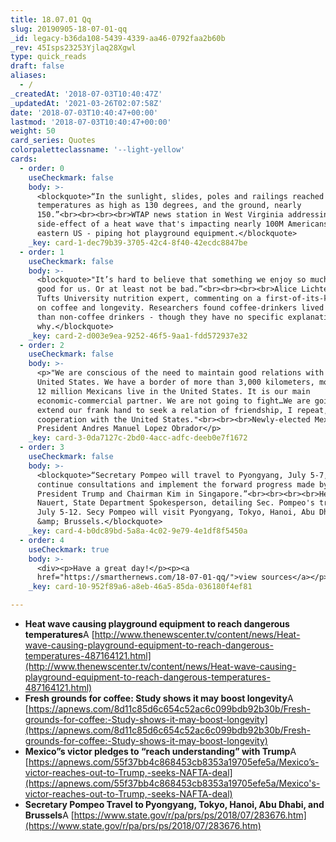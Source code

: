 ```yaml
---
title: 18.07.01 Qq
slug: 20190905-18-07-01-qq
_id: legacy-b36da108-5439-4339-aa46-0792faa2b60b
_rev: 45Isps23253Yjlaq28Xgwl
type: quick_reads
draft: false
aliases:
  - /
_createdAt: '2018-07-03T10:40:47Z'
_updatedAt: '2021-03-26T02:07:58Z'
date: '2018-07-03T10:40:47+00:00'
lastmod: '2018-07-03T10:40:47+00:00'
weight: 50
card_series: Quotes
colorpaletteclassname: '--light-yellow'
cards:
  - order: 0
    useCheckmark: false
    body: >-
      <blockquote>“In the sunlight, slides, poles and railings reached
      temperatures as high as 130 degrees, and the ground, nearly
      150.”<br><br><br><br>WTAP news station in West Virginia addressing a
      side-effect of a heat wave that's impacting nearly 100M Americans in the
      eastern US - piping hot playground equipment.</blockquote>
    _key: card-1-dec79b39-3705-42c4-8f40-42ecdc8847be
  - order: 1
    useCheckmark: false
    body: >-
      <blockquote>"It’s hard to believe that something we enjoy so much could be
      good for us. Or at least not be bad.”<br><br><br><br>Alice Lichtenstein,
      Tufts University nutrition expert, commenting on a first-of-its-kind study
      on coffee and longevity. Researchers found coffee-drinkers lived longer
      than non-coffee drinkers - though they have no specific explanation
      why.</blockquote>
    _key: card-2-d003e9ea-9252-46f5-9aa1-fdd572937e32
  - order: 2
    useCheckmark: false
    body: >-
      <p>"We are conscious of the need to maintain good relations with the
      United States. We have a border of more than 3,000 kilometers, more than
      12 million Mexicans live in the United States. It is our main
      economic-commercial partner. We are not going to fight…We are going to
      extend our frank hand to seek a relation of friendship, I repeat, of
      cooperation with the United States."<br><br><br>Newly-elected Mexican
      President Andres Manuel Lopez Obrador</p>
    _key: card-3-0da7127c-2bd0-4acc-adfc-deeb0e7f1672
  - order: 3
    useCheckmark: false
    body: >-
      <blockquote>“Secretary Pompeo will travel to Pyongyang, July 5-7, to
      continue consultations and implement the forward progress made by
      President Trump and Chairman Kim in Singapore.”<br><br><br><br>Heather
      Nauert, State Department Spokesperson, detailing Sec. Pompeo's travel from
      July 5-12. Secy Pompeo will visit Pyongyang, Tokyo, Hanoi, Abu Dhabi,
      &amp; Brussels.</blockquote>
    _key: card-4-b0dc89bd-5a8a-4c02-9e79-4e1df8f5450a
  - order: 4
    useCheckmark: true
    body: >-
      <div><p>Have a great day!</p><p><a
      href="https://smarthernews.com/18-07-01-qq/">view sources</a></p></div>
    _key: card-10-952f89a6-a8eb-46a5-85da-036180f4ef81

---
```

* **Heat wave causing playground equipment to reach dangerous temperatures**A [http://www.thenewscenter.tv/content/news/Heat-wave-causing-playground-equipment-to-reach-dangerous-temperatures-487164121.html](http://www.thenewscenter.tv/content/news/Heat-wave-causing-playground-equipment-to-reach-dangerous-temperatures-487164121.html)
* **Fresh grounds for coffee: Study shows it may boost longevity**A [https://apnews.com/8d11c85d6c654c52ac6c099bdb92b30b/Fresh-grounds-for-coffee:-Study-shows-it-may-boost-longevity](https://apnews.com/8d11c85d6c654c52ac6c099bdb92b30b/Fresh-grounds-for-coffee:-Study-shows-it-may-boost-longevity)
* **Mexico”s victor pledges to “reach understanding” with Trump**A [https://apnews.com/55f37bb4c868453cb8353a19705efe5a/Mexico’s-victor-reaches-out-to-Trump,-seeks-NAFTA-deal](https://apnews.com/55f37bb4c868453cb8353a19705efe5a/Mexico's-victor-reaches-out-to-Trump,-seeks-NAFTA-deal)
* **Secretary Pompeo Travel to Pyongyang, Tokyo, Hanoi, Abu Dhabi, and Brussels**A [https://www.state.gov/r/pa/prs/ps/2018/07/283676.htm](https://www.state.gov/r/pa/prs/ps/2018/07/283676.htm)